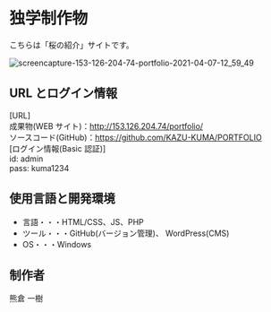 # 独学制作物

こちらは「桜の紹介」サイトです。

![screencapture-153-126-204-74-portfolio-2021-04-07-12_59_49](https://user-images.githubusercontent.com/65232447/113808722-95948700-97a1-11eb-91a8-152847fdcb09.png)

## URL とログイン情報

[URL]  
成果物(WEB サイト)：http://153.126.204.74/portfolio/  
ソースコード(GitHub)：https://github.com/KAZU-KUMA/PORTFOLIO  
[ログイン情報(Basic 認証)]  
id: admin  
pass: kuma1234

## 使用言語と開発環境

- 言語・・・HTML/CSS、JS、PHP
- ツール・・・GitHub(バージョン管理)、 WordPress(CMS)
- OS・・・Windows

## 制作者

熊倉 一樹
